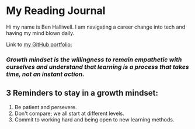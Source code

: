 # My Reading Journal

Hi my name is Ben Halliwell. I am navigating a career change into tech and having my mind blown daily.

Link to [my GitHub portfolio:](https://github.com/halliwellb)

### *Growth mindset is the willingness to remain empathetic with ourselves and understand that learning is a process that takes time, not an instant action.*

## 3 Reminders to stay in a growth mindset:

1. Be patient and persevere.
2. Don't compare; we all start at different levels.
3. Commit to working hard and being open to new learning methods.
